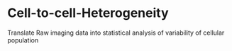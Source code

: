 # Cell-to-cell-Heterogeneity
 Translate Raw imaging data into statistical analysis of variability of cellular population
